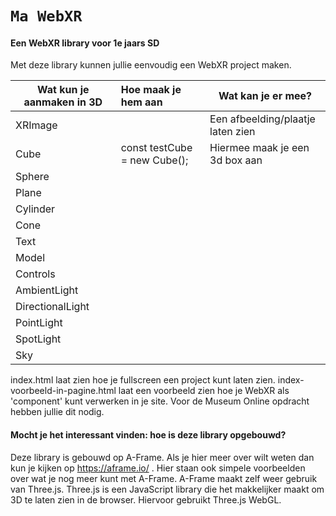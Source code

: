 # `Ma WebXR`

#### Een WebXR library voor 1e jaars SD

Met deze library kunnen jullie eenvoudig een WebXR project maken.

|Wat kun je aanmaken in 3D |Hoe maak je hem aan|Wat kan je er mee?|
|---|:---|---|
| XRImage |  | Een afbeelding/plaatje laten zien |
| Cube | const testCube = new Cube(); | Hiermee maak je een 3d box aan |
| Sphere |  |  |
| Plane |  |  |
| Cylinder |  |  |
| Cone |  |  |
| Text |  |  |
| Model |  |  |
| Controls |  |  |
| AmbientLight |  |  |
| DirectionalLight |  |  |
| PointLight |  |  |
| SpotLight |  |  |
| Sky |  |  |

index.html laat zien hoe je fullscreen een project kunt laten zien.
index-voorbeeld-in-pagine.html laat een voorbeeld zien hoe je WebXR als 'component' kunt verwerken in je site. Voor de Museum Online opdracht hebben jullie dit nodig.

#### Mocht je het interessant vinden: hoe is deze library opgebouwd?
Deze library is gebouwd op A-Frame. Als je hier meer over wilt weten dan kun je kijken op https://aframe.io/ . Hier staan ook simpele voorbeelden over wat je nog meer kunt met A-Frame.
A-Frame maakt zelf weer gebruik van Three.js. Three.js is een JavaScript library die het makkelijker maakt om 3D te laten zien in de browser. Hiervoor gebruikt Three.js WebGL.